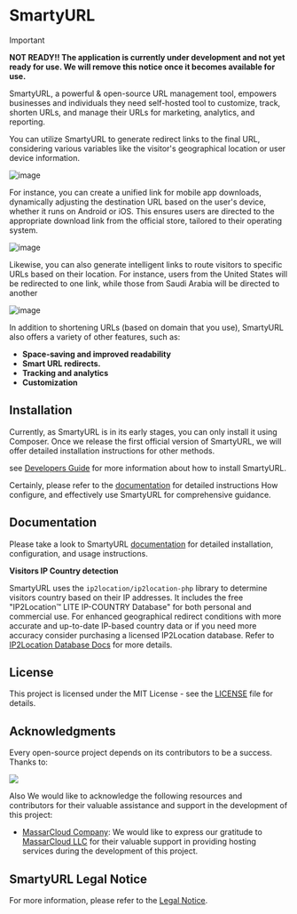 # SmartyURL

> [!IMPORTANT]
> **NOT READY!! The application is currently under development and not yet ready for use. We will remove this notice once it becomes available for use.**


SmartyURL, a powerful & open-source URL management tool, empowers businesses and individuals they need self-hosted tool to customize, track, shorten URLs, and manage their URLs for marketing, analytics, and reporting.

You can utilize SmartyURL to generate redirect links to the final URL, considering various variables like the visitor's geographical location or user device information.


![image](https://github.com/extendy-sam/SmartyURL/assets/146824708/3f24ac02-d42e-413f-a2d8-5564587862f1)


For instance, you can create a unified link for mobile app downloads, dynamically adjusting the destination URL based on the user's device, whether it runs on Android or iOS. This ensures users are directed to the appropriate download link from the official store, tailored to their operating system.

![image](https://github.com/extendy-sam/SmartyURL/assets/146824708/22b62a10-e02c-43e7-8d76-2f875f6d9230)


Likewise, you can also generate intelligent links to route visitors to specific URLs based on their location. For instance, users from the United States will be redirected to one link, while those from Saudi Arabia will be directed to another

![image](https://github.com/extendy-sam/SmartyURL/assets/146824708/0afe4a88-918e-4713-bab7-fe0d51d08433)


In addition to shortening URLs (based on domain that you use), SmartyURL also offers a variety of other features, such as:

* **Space-saving and improved readability**
* **Smart URL redirects.**
* **Tracking and analytics**
* **Customization**

## Installation

Currently, as SmartyURL is in its early stages, you can only install it using Composer. Once we release the first official version of SmartyURL, we will offer detailed installation instructions for other methods.

see [Developers Guide](http://extendy.github.io/SmartyURL/developers) for more information about how to install SmartyURL.

Certainly, please refer to the [documentation](http://extendy.github.io/SmartyURL) for detailed instructions How configure, and effectively use SmartyURL for comprehensive guidance.

## Documentation

Please take a look to SmartyURL [documentation](http://extendy.github.io/SmartyURL) for detailed installation, configuration, and usage instructions.

**Visitors IP Country detection**

SmartyURL uses the `ip2location/ip2location-php` library to determine visitors country based on their IP addresses. It includes the free "IP2Location™ LITE IP-COUNTRY Database" for both personal and commercial use. For enhanced geographical redirect conditions with more accurate and up-to-date IP-based country data or if you need more accuracy consider purchasing a licensed IP2Location database. Refer to [IP2Location Database Docs](http://extendy.github.io/SmartyURL/ip2location/) for more details.


## License
This project is licensed under the MIT License - see the [LICENSE](http://extendy.github.io/SmartyURL/license) file for details.

## Acknowledgments

Every open-source project depends on its contributors to be a success. Thanks to:

<a href="https://github.com/extendy/smartyurl/graphs/contributors">
<img src="https://contrib.rocks/image?repo=extendy/smartyurl" />
</a>

Also We would like to acknowledge the following resources and contributors for their valuable assistance and support in the development of this project:

- [MassarCloud Company](https://massarcloud.sa): We would like to express our gratitude to [MassarCloud LLC](https://massarcloud.sa) for their valuable support in providing hosting services during the development of this project.

## SmartyURL Legal Notice

For more information, please refer to the [Legal Notice](http://extendy.github.io/SmartyURL/legalnotice).
